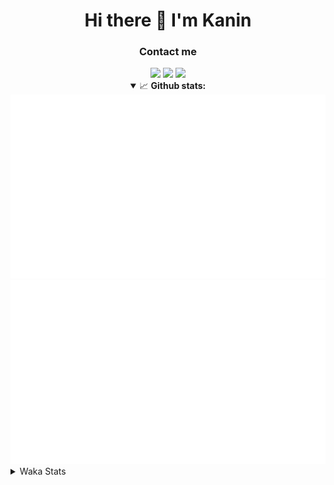<div align="center">
 <h1>Hi there 👋 I'm Kanin</h1>
 <h3>Contact me</h3>
 <a href="mailto:im@kanin.dev"><img src="https://img.shields.io/badge/gmail-%23D14836.svg?&style=for-the-badge&logo=gmail&logoColor=white"/></a>
 <a href="https://twitter.com/KaninDev"><img src="https://img.shields.io/badge/twitter-%231DA1F2.svg?&style=for-the-badge&logo=twitter&logoColor=white"/></a>
 <a href="https://www.linkedin.com/in/KaninDev"><img src="https://img.shields.io/badge/linkedin-%230077B5.svg?&style=for-the-badge&logo=linkedin&logoColor=white"/></a>
<details open>
  <summary>📈 <b>Github stats:</b></summary>
  <img src="https://github.com/Kanin/Kanin/blob/master/scripts/GitHubStats/generated/overview.svg"/>
  <img src="https://github.com/Kanin/Kanin/blob/master/scripts/GitHubStats/generated/languages.svg"/>
</details>
</div>

<details>
 <summary>Waka Stats</summary>

<!--START_SECTION:waka-->
![Code Time](http://img.shields.io/badge/Code%20Time-1%2C933%20hrs%206%20mins-blue)

![Profile Views](http://img.shields.io/badge/Profile%20Views-0-blue)

![Lines of code](https://img.shields.io/badge/From%20Hello%20World%20I%27ve%20Written-800.5%20thousand%20lines%20of%20code-blue)

**🐱 My GitHub Data** 

> 📦 99.2 kB Used in GitHub's Storage 
 > 
> 🏆 111 Contributions in the Year 2023
 > 
> 🚫 Not Opted to Hire
 > 
> 📜 20 Public Repositories 
 > 
> 🔑 10 Private Repositories 
 > 
**I'm an Early 🐤** 

```text
🌞 Morning                2403 commits        ██████░░░░░░░░░░░░░░░░░░░   24.54 % 
🌆 Daytime                2842 commits        ███████░░░░░░░░░░░░░░░░░░   29.02 % 
🌃 Evening                2798 commits        ███████░░░░░░░░░░░░░░░░░░   28.57 % 
🌙 Night                  1751 commits        ████░░░░░░░░░░░░░░░░░░░░░   17.88 % 
```
📅 **I'm Most Productive on Monday** 

```text
Monday                   1786 commits        █████░░░░░░░░░░░░░░░░░░░░   18.24 % 
Tuesday                  1273 commits        ███░░░░░░░░░░░░░░░░░░░░░░   13.00 % 
Wednesday                1043 commits        ███░░░░░░░░░░░░░░░░░░░░░░   10.65 % 
Thursday                 1495 commits        ████░░░░░░░░░░░░░░░░░░░░░   15.26 % 
Friday                   1598 commits        ████░░░░░░░░░░░░░░░░░░░░░   16.32 % 
Saturday                 1008 commits        ███░░░░░░░░░░░░░░░░░░░░░░   10.29 % 
Sunday                   1591 commits        ████░░░░░░░░░░░░░░░░░░░░░   16.24 % 
```


📊 **This Week I Spent My Time On** 

```text
🕑︎ Time Zone: America/New_York

💬 Programming Languages: 
Python                   8 hrs 43 mins       ███████████████████████░░   91.94 % 
Log File                 33 mins             █░░░░░░░░░░░░░░░░░░░░░░░░   05.81 % 
YAML                     9 mins              ░░░░░░░░░░░░░░░░░░░░░░░░░   01.70 % 
Bash                     3 mins              ░░░░░░░░░░░░░░░░░░░░░░░░░   00.53 % 
.env file                0 secs              ░░░░░░░░░░░░░░░░░░░░░░░░░   00.02 % 

🔥 Editors: 
PyCharm                  9 hrs 29 mins       █████████████████████████   100.00 % 

🐱‍💻 Projects: 
BB-CommunityBot          6 hrs 30 mins       █████████████████░░░░░░░░   68.54 % 
Naila.py                 2 hrs 58 mins       ████████░░░░░░░░░░░░░░░░░   31.27 % 
Naila                    1 min               ░░░░░░░░░░░░░░░░░░░░░░░░░   00.18 % 

💻 Operating System: 
Windows                  9 hrs 29 mins       █████████████████████████   100.00 % 
```

**I Mostly Code in Python** 

```text
Python                   26 repos            ███████████████░░░░░░░░░░   61.90 % 
Java                     6 repos             ████░░░░░░░░░░░░░░░░░░░░░   14.29 % 
JavaScript               4 repos             ██░░░░░░░░░░░░░░░░░░░░░░░   09.52 % 
Kotlin                   2 repos             █░░░░░░░░░░░░░░░░░░░░░░░░   04.76 % 
HTML                     2 repos             █░░░░░░░░░░░░░░░░░░░░░░░░   04.76 % 
```



**Timeline**

![Lines of Code chart](https://raw.githubusercontent.com/Kanin/Kanin/master/assets/bar_graph.png)


 Last Updated on 09/04/2023 04:04:31 UTC
<!--END_SECTION:waka-->
</details>
